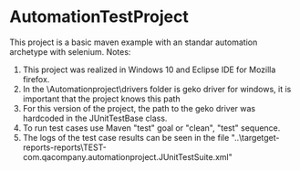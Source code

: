 # AutomationTestProject
This project is a basic maven example with an standar automation archetype with selenium.
Notes:
1) This project was realized in Windows 10 and Eclipse IDE for Mozilla firefox.
2) In the \Automationproject\drivers folder is geko driver for windows, it is important that the project knows this path
3) For this version of the project, the path to the geko driver was hardcoded in the JUnitTestBase class.
4) To run test cases use Maven "test" goal or "clean", "test" sequence.
5) The logs of the test case results can be seen in the file "..\targetget-reports-reports\TEST-com.qacompany.automationproject.JUnitTestSuite.xml"


